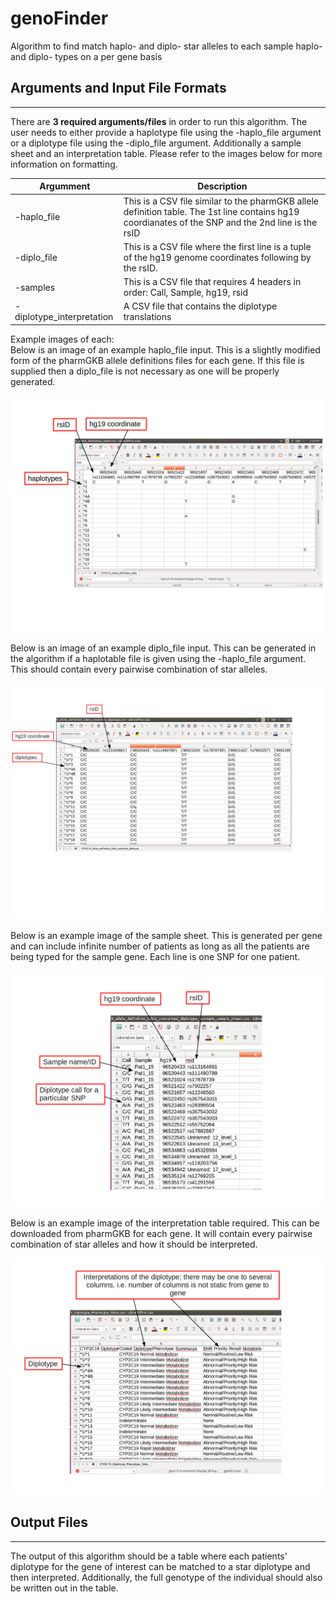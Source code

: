 # genoFinder
Algorithm to find match haplo- and diplo- star alleles to each sample haplo- and diplo- types on a per gene basis

## Arguments and Input File Formats
------------------------------------
There are **3 required arguments/files** in order to run this algorithm.  The user needs to either provide a haplotype file using the -haplo_file argument or a diplotype file using the -diplo_file argument.  Additionally a sample sheet and an interpretation table.  Please refer to the images below for more information on formatting.

| Argumment | Description |
| --- | --- |
| -haplo_file | This is a CSV file similar to the pharmGKB allele definition table.  The 1st line contains hg19 coordianates of the SNP and the 2nd line is the rsID |
| -diplo_file | This is a CSV file where the first line is a tuple of the hg19 genome coordinates following by the rsID. |
| -samples | This is a CSV file that requires 4 headers in order: Call, Sample, hg19, rsid |
| -diplotype_interpretation | A CSV file that contains the diplotype translations |

Example images of each:  
Below is an image of an example haplo_file input.  This is a slightly modified form of the pharmGKB allele definitions files for each gene.  If this file is supplied then a diplo_file is not necessary as one will be properly generated.
<p align="center">
<img src="https://github.com/tbrunetti/genoFinder/blob/master/haplo_file_example_annotated.png"/>
</p>  


Below is an image of an example diplo_file input.  This can be generated in the algorithm if a haplotable file is given using the -haplo_file argument.  This should contain every pairwise combination of star alleles.
<p align="center">
<img src="https://github.com/tbrunetti/genoFinder/blob/master/diplo_file_example_annotated.png"/>
</p>


Below is an example image of the sample sheet.  This is generated per gene and can include infinite number of patients as long as all the patients are being typed for the sample gene.  Each line is one SNP for one patient.
<p align="center">
<img src="https://github.com/tbrunetti/genoFinder/blob/master/sample_sheet_example_annotated.png"/>
</p>

Below is an example image of the interpretation table required.  This can be downloaded from pharmGKB for each gene.  It will contain every pairwise combination of star alleles and how it should be interpreted.
<p align="center">
<img src="https://github.com/tbrunetti/genoFinder/blob/master/diplotype_interpretation_example_annotated.png"/>
</p>

##  Output Files
-----------------
The output of this algorithm should be a table where each patients' diplotype for the gene of interest can be matched to a star diplotype and then interpreted.  Additionally, the full genotype of the individual should also be written out in the table.
